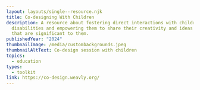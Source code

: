 ```yaml
---
layout: layouts/single--resource.njk
title: Co-designing With Children
description: A resource about fostering direct interactions with children with
  disabilities and empowering them to share their creativity and ideas in ways
  that are significant to them.
publishedYear: "2024"
thumbnailImage: /media/custombackgrounds.jpeg
thumbnailAltText: Co-design session with children
topics:
  - education
types:
  - toolkit
link: https://co-design.weavly.org/
---
```

